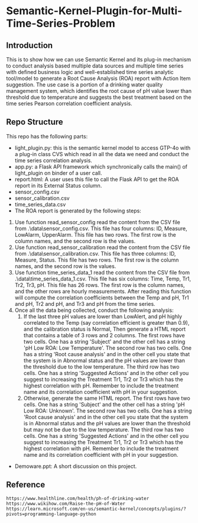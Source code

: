 # Semantic-Kernel-Plugin-for-Multi-Time-Series-Problem
## Introduction
This is to show how we can use Semantic Kernel and its plug-in mechanism to conduct analysis based multiple data sources and multiple time series with defined business logic and well-established time series analytic tool/model to generate a Root Cause Analysis (ROA) report with Action Item suggestion. The use case is a portion of a drinking water quality management system, which identifies the root cause of pH value lower than threshold due to temperature and suggests the best treatment based on the time series Pearson correlation coefficient analysis. 

## Repo Structure
This repo has the following parts:
- light_plugin.py: this is the semantic kernel model to access GTP-4o with a plug-in class CVS which read in all the data we need and conduct the time series correlation analysis.
- app.py: a Flask API framework which synchronically calls the main() of light_plugin on binder of a user call.
- report.html: A user uses this file to call the Flask API to get the ROA report in its External Status column.
- sensor_config.csv
- sensor_calibration.csv
- time_series_data.csv
- The ROA report is generated by the following steps:
1. Use function read_sensor_config read the content from the CSV file from .\data\sensor_config.csv. This file has four columns: ID, Measure, LowAlarm, UpperAlarm. This file has two rows. The first row is the column names, and the second row is the values.
2. Use function read_sensor_calibration read the content from the CSV file from .\data\sensor_calibration.csv. This file has three columns: ID, Measure, Status. This file has two rows. The first row is the column names, and the second row is the values.
3. Use function time_series_data_1 read the content from the CSV file from .\data\time_series_data_1.csv. This file has six columns: Time, Temp, Tr1, Tr2, Tr3, pH. This file has 26 rows. The first row is the column names, and the other rows are hourly measurements. After reading this function will compute the correlation coefficients between the Temp and pH, Tr1 and pH, Tr2 and pH, and Tr3 and pH from the time series.
4. Once all the data being collected, conduct the following analysis:
    1. If the last three pH values are lower than LowAlert, and pH highly correlated to the Temp (say correlation efficient is greater than 0.9), and the calibration status is Normal, Then generate a HTML report that contains a table of 3 rows and 2 columns. The first rows have two cells. One has a string 'Subject' and the other cell has a string 'pH Low ROA: Low Temperature'. The second row has two cells. One has a string 'Root cause analysis' and in the other cell you state that the system is in Abnormal status and the pH values are lower than the threshold due to the low temperature. The third row has two cells. One has a string 'Suggested Actions' and in the other cell you suggest to increasing the Treatment Tr1, Tr2 or Tr3 which has the highest correlation with pH. Remember to include the treatment name and its correlation coefficient with pH in your suggestion.
    2. Otherwise, generate the same HTML report. The first rows have two cells. One has a string 'Subject' and the other cell has a string 'pH Low ROA: Unknown'. The second row has two cells. One has a string 'Root cause analysis' and in the other cell you state that the system is in Abnormal status and the pH values are lower than the threshold but may not be due to the low temperature. The third row has two cells. One has a string 'Suggested Actions' and in the other cell you suggest to increasing the Treatment Tr1, Tr2 or Tr3 which has the highest correlation with pH. Remember to include the treatment name and its correlation coefficient with pH in your suggestion.
- Demoware.ppt: A short discussion on this project.

## Reference
~~~
https://www.healthline.com/health/ph-of-drinking-water
https://www.wikihow.com/Raise-the-pH-of-Water
https://learn.microsoft.com/en-us/semantic-kernel/concepts/plugins/?pivots=programming-language-python
~~~

